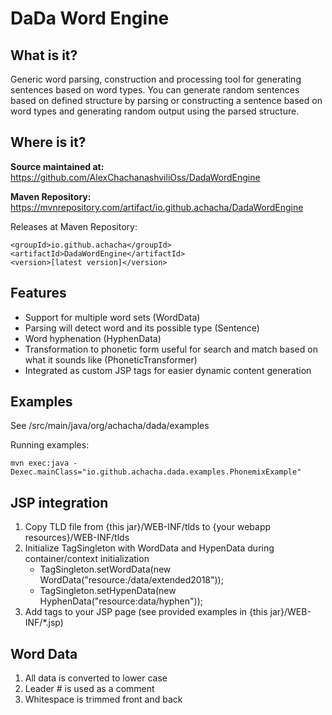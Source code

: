 DaDa Word Engine
===

What is it?
---
Generic word parsing, construction and processing tool for generating sentences based on word types.
You can generate random sentences based on defined structure by parsing or constructing a sentence based
on word types and generating random output using the parsed structure. 


Where is it?
---
**Source maintained at:** https://github.com/AlexChachanashviliOss/DadaWordEngine

**Maven Repository:** https://mvnrepository.com/artifact/io.github.achacha/DadaWordEngine

Releases at Maven Repository:

    <groupId>io.github.achacha</groupId>
    <artifactId>DadaWordEngine</artifactId>
    <version>[latest version]</version>


Features
---
- Support for multiple word sets (WordData)
- Parsing will detect word and its possible type (Sentence) 
- Word hyphenation (HyphenData)
- Transformation to phonetic form useful for search and match based on what it sounds like (PhoneticTransformer)
- Integrated as custom JSP tags for easier dynamic content generation 


Examples
---
See /src/main/java/org/achacha/dada/examples

Running examples:

    mvn exec:java -Dexec.mainClass="io.github.achacha.dada.examples.PhonemixExample" 


JSP integration
---
1. Copy TLD file from  {this jar}/WEB-INF/tlds to {your webapp resources}/WEB-INF/tlds
2. Initialize TagSingleton with WordData and HypenData during container/context initialization
    - TagSingleton.setWordData(new WordData("resource:/data/extended2018"));
    - TagSingleton.setHypenData(new HyphenData("resource:data/hyphen"));
3. Add tags to your JSP page (see provided examples in {this jar}/WEB-INF/*.jsp)


Word Data
---
1. All data is converted to lower case
2. Leader # is used as a comment
3. Whitespace is trimmed front and back
 